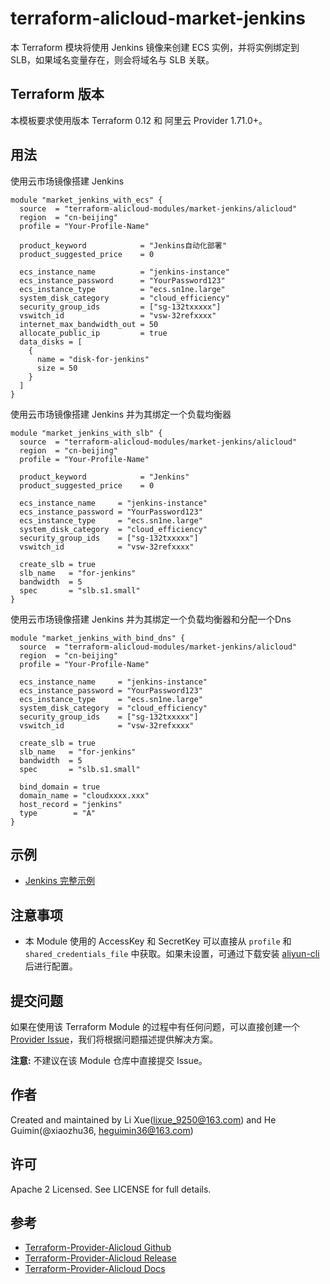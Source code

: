 terraform-alicloud-market-jenkins
=====================================================================

本 Terraform 模块将使用 Jenkins 镜像来创建 ECS 实例，并将实例绑定到 SLB，如果域名变量存在，则会将域名与 SLB 关联。

## Terraform 版本

本模板要求使用版本 Terraform 0.12 和 阿里云 Provider 1.71.0+。

## 用法

使用云市场镜像搭建 Jenkins

```hcl
module "market_jenkins_with_ecs" {
  source  = "terraform-alicloud-modules/market-jenkins/alicloud"
  region  = "cn-beijing"
  profile = "Your-Profile-Name"

  product_keyword            = "Jenkins自动化部署"
  product_suggested_price    = 0
  
  ecs_instance_name          = "jenkins-instance"
  ecs_instance_password      = "YourPassword123"
  ecs_instance_type          = "ecs.sn1ne.large"
  system_disk_category       = "cloud_efficiency"
  security_group_ids         = ["sg-132txxxxx"]
  vswitch_id                 = "vsw-32refxxxx"
  internet_max_bandwidth_out = 50
  allocate_public_ip         = true
  data_disks = [
    {
      name = "disk-for-jenkins"
      size = 50
    }
  ]
}
```

使用云市场镜像搭建 Jenkins 并为其绑定一个负载均衡器

```hcl
module "market_jenkins_with_slb" {
  source  = "terraform-alicloud-modules/market-jenkins/alicloud"
  region  = "cn-beijing"
  profile = "Your-Profile-Name"

  product_keyword            = "Jenkins"
  product_suggested_price    = 0
  
  ecs_instance_name     = "jenkins-instance"
  ecs_instance_password = "YourPassword123"
  ecs_instance_type     = "ecs.sn1ne.large"
  system_disk_category  = "cloud_efficiency"
  security_group_ids    = ["sg-132txxxxx"]
  vswitch_id            = "vsw-32refxxxx"

  create_slb = true
  slb_name   = "for-jenkins"
  bandwidth  = 5
  spec       = "slb.s1.small"
}
```

使用云市场镜像搭建 Jenkins 并为其绑定一个负载均衡器和分配一个Dns

```hcl
module "market_jenkins_with_bind_dns" {
  source  = "terraform-alicloud-modules/market-jenkins/alicloud"
  region  = "cn-beijing"
  profile = "Your-Profile-Name"

  ecs_instance_name     = "jenkins-instance"
  ecs_instance_password = "YourPassword123"
  ecs_instance_type     = "ecs.sn1ne.large"
  system_disk_category  = "cloud_efficiency"
  security_group_ids    = ["sg-132txxxxx"]
  vswitch_id            = "vsw-32refxxxx"

  create_slb = true
  slb_name   = "for-jenkins"
  bandwidth  = 5
  spec       = "slb.s1.small"

  bind_domain = true
  domain_name = "cloudxxxx.xxx"
  host_record = "jenkins"
  type        = "A"
}
```

## 示例

* [Jenkins 完整示例](https://github.com/terraform-alicloud-modules/terraform-alicloud-market-jenkins/tree/master/examples/complete)

## 注意事项

* 本 Module 使用的 AccessKey 和 SecretKey 可以直接从 `profile` 和 `shared_credentials_file` 中获取。如果未设置，可通过下载安装 [aliyun-cli](https://github.com/aliyun/aliyun-cli#installation) 后进行配置。

提交问题
------
如果在使用该 Terraform Module 的过程中有任何问题，可以直接创建一个 [Provider Issue](https://github.com/terraform-providers/terraform-provider-alicloud/issues/new)，我们将根据问题描述提供解决方案。

**注意:** 不建议在该 Module 仓库中直接提交 Issue。

作者
-------
Created and maintained by Li Xue(lixue_9250@163.com) and He Guimin(@xiaozhu36, heguimin36@163.com)

许可
----
Apache 2 Licensed. See LICENSE for full details.

参考
---------
* [Terraform-Provider-Alicloud Github](https://github.com/terraform-providers/terraform-provider-alicloud)
* [Terraform-Provider-Alicloud Release](https://releases.hashicorp.com/terraform-provider-alicloud/)
* [Terraform-Provider-Alicloud Docs](https://www.terraform.io/docs/providers/alicloud/index.html)

